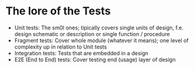# The lore of the Tests

- Unit tests: The sm0l ones; tipically covers single units of design, f.e. design schematic or description or single function / procedure
- Fragment tests: Cover whole module (whatever it means); one level of complexity up in relation to Unit tests
- Integration tests: Tests that are embedded in a design
- E2E (End to End) tests: Cover testing end (usage) layer of design
  
